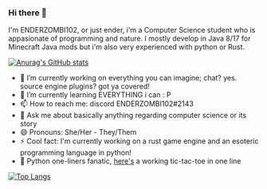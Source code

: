 ### Hi there 👋
I'm ENDERZOMBI102, or just ender, i'm a Computer Science student who is appasionate of programming and nature.
I mostly develop in Java 8/17 for Minecraft Java mods but i'm also very experienced with python or Rust.

[![Anurag's GitHub stats](https://github-readme-stats.vercel.app/api?username=ENDERZOMBI102&show_icons=true)](https://github.com/anuraghazra/github-readme-stats)

- 🔭 I’m currently working on everything you can imagine; chat? yes. source engine plugins? got ya covered!
- 🌱 I’m currently learning EVERYTHING i can : P
- 📫 How to reach me: discord ENDERZOMBI102#2143
- 💬 Ask me about basically anything regarding computer science or its story
- 😄 Pronouns: She/Her - They/Them
- ⚡ Cool fact: I'm currently working on a rust game engine and an esoteric programming language in python!
- 🐍 Python one-liners fanatic, [here's](https://gist.github.com/ENDERZOMBI102/f6a6b76995969577ec7d64397fecb489) a working tic-tac-toe in one line

[![Top Langs](https://github-readme-stats.vercel.app/api/top-langs/?username=ENDERZOMBI102&langs_count=9&layout=compact)](https://github.com/anuraghazra/github-readme-stats)
